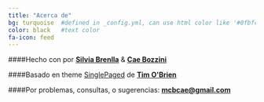 ```yaml
---
title: "Acerca de"
bg: turquoise  #defined in _config.yml, can use html color like '#0fbfcf'
color: black   #text color
fa-icon: feed
---
```


####Hecho con <i class="fa fa-heart text-red"></i> por <a href="#silvia"><strong>Silvia Brenlla</strong></a> & <a href="#cae"><strong>Cae Bozzini</strong></a>

####Basado en theme [SinglePaged](https://github.com/t413/SinglePaged) de [**Tim O'Brien**](http://t413.com)

####Por problemas, consultas, o sugerencias: [**mcbcae@gmail.com**](mailto:mcbcae+apuntadores@gmail.com)